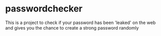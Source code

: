 # passwordchecker
This is a project to check if your password has been 'leaked' on the web and gives you the chance to create a strong password randomly
